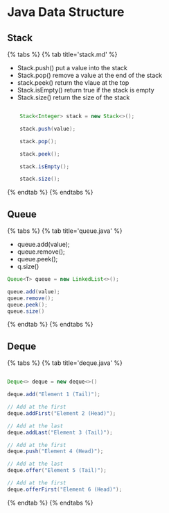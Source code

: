# Java Data Structure

## Stack

{% tabs %}
{% tab title='stack.md' %}

* Stack.push() put a value into the stack
* Stack.pop() remove a value at the end of the stack
* stack.peek() return the vlaue at the top
* Stack.isEmpty() return true if the stack is empty
* Stack.size() return the size of the stack

```java

    Stack<Integer> stack = new Stack<>();

    stack.push(value);

    stack.pop();

    stack.peek();

    stack.isEmpty();

    stack.size();

```

{% endtab %}
{% endtabs %}

## Queue

{% tabs %}
{% tab title='queue.java' %}

* queue.add(value);
* queue.remove();
* queue.peek();
* q.size()

```java
Queue<T> queue = new LinkedList<>();

queue.add(value);
queue.remove();
queue.peek();
queue.size()

```

{% endtab %}
{% endtabs %}

## Deque

{% tabs %}
{% tab title='deque.java' %}

```java

Deque<> deque = new deque<>()

deque.add("Element 1 (Tail)");

// Add at the first
deque.addFirst("Element 2 (Head)");

// Add at the last
deque.addLast("Element 3 (Tail)");

// Add at the first
deque.push("Element 4 (Head)");

// Add at the last
deque.offer("Element 5 (Tail)");

// Add at the first
deque.offerFirst("Element 6 (Head)");

```

{% endtab %}
{% endtabs %}
